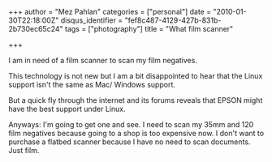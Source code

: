 +++
author = "Mez Pahlan"
categories = ["personal"]
date = "2010-01-30T22:18:00Z"
disqus_identifier = "fef8c487-4129-427b-831b-2b730ec65c24"
tags = ["photography"]
title = "What film scanner"

+++

I am in need of a film scanner to scan my film negatives.

<!--more-->

This technology is not new but I am a bit disappointed to hear that the Linux support isn't the same as Mac/ Windows
support. 

But a quick fly through the internet and its forums reveals that EPSON might have the best support under Linux.

Anyways: I'm going to get one and see. I need to scan my 35mm and 120 film negatives because going to a shop is too
expensive now. I don't want to purchase a flatbed scanner because I have no need to scan documents. Just film.


